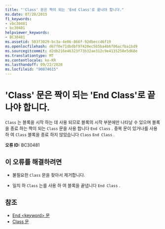 ```yaml
---
title: "'Class' 문은 짝이 되는 'End Class'로 끝나야 합니다."
ms.date: 07/20/2015
f1_keywords:
- vbc30481
- bc30481
helpviewer_keywords:
- BC30481
ms.assetid: 583f3029-bc3a-4e06-866f-92dbecc46f19
ms.openlocfilehash: d67f0e71dbdbf97420ec5b5ba4b6f06acfba1bd9
ms.sourcegitcommit: d2db216e46323f73b32ae312c9e4135258e5d68e
ms.translationtype: MT
ms.contentlocale: ko-KR
ms.lasthandoff: 09/22/2020
ms.locfileid: "90874615"
---
```

# <a name="class-statement-must-end-with-a-matching-end-class"></a>'Class' 문은 짝이 되는 'End Class'로 끝나야 합니다.

`Class` 는 블록을 시작 하는 데 사용 되므로 블록의 시작 부분에만 나타날 수 있으며 블록을 종료 하는 짝이 되는 `Class` 문을 사용 합니다 `End Class` . 중복 문이 있거나를 사용 하 여 `Class` 블록을 종료 하지 않았습니다 `Class` `End Class` .  
  
 **오류 ID:** BC30481  
  
## <a name="to-correct-this-error"></a>이 오류를 해결하려면  
  
- 불필요한 `Class` 문을 찾아서 제거합니다.  
  
- 일치 하 `Class` 는를 사용 하 여 블록을 끝냅니다 `End Class` .  
  
## <a name="see-also"></a>참조

- [End \<keyword> 문](../statements/end-keyword-statement.md)
- [Class 문](../statements/class-statement.md)
